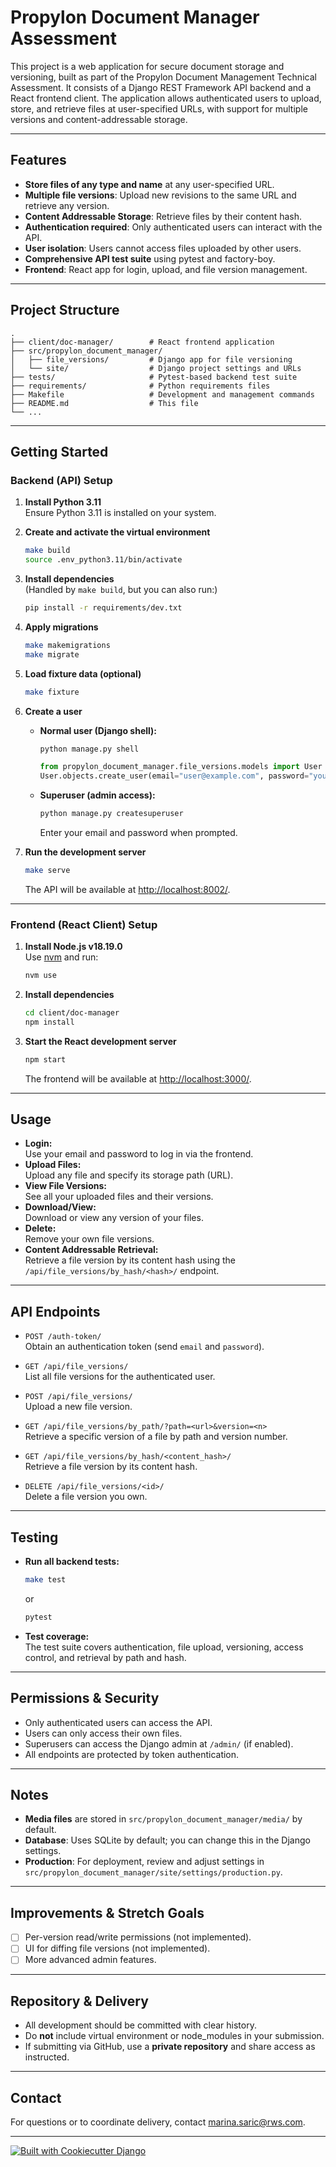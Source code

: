 # Propylon Document Manager Assessment

This project is a web application for secure document storage and versioning, built as part of the Propylon Document Management Technical Assessment. It consists of a Django REST Framework API backend and a React frontend client. The application allows authenticated users to upload, store, and retrieve files at user-specified URLs, with support for multiple versions and content-addressable storage.

---

## Features

- **Store files of any type and name** at any user-specified URL.
- **Multiple file versions**: Upload new revisions to the same URL and retrieve any version.
- **Content Addressable Storage**: Retrieve files by their content hash.
- **Authentication required**: Only authenticated users can interact with the API.
- **User isolation**: Users cannot access files uploaded by other users.
- **Comprehensive API test suite** using pytest and factory-boy.
- **Frontend**: React app for login, upload, and file version management.

---

## Project Structure

```
.
├── client/doc-manager/        # React frontend application
├── src/propylon_document_manager/
│   ├── file_versions/         # Django app for file versioning
│   └── site/                  # Django project settings and URLs
├── tests/                     # Pytest-based backend test suite
├── requirements/              # Python requirements files
├── Makefile                   # Development and management commands
├── README.md                  # This file
└── ...
```

---

## Getting Started

### Backend (API) Setup

1. **Install Python 3.11**  
   Ensure Python 3.11 is installed on your system.

2. **Create and activate the virtual environment**  
   ```sh
   make build
   source .env_python3.11/bin/activate
   ```

3. **Install dependencies**  
   (Handled by `make build`, but you can also run:)
   ```sh
   pip install -r requirements/dev.txt
   ```

4. **Apply migrations**  
   ```sh
   make makemigrations
   make migrate
   ```

5. **Load fixture data (optional)**  
   ```sh
   make fixture
   ```

6. **Create a user**
   - **Normal user (Django shell):**
     ```sh
     python manage.py shell
     ```
     ```python
     from propylon_document_manager.file_versions.models import User
     User.objects.create_user(email="user@example.com", password="yourpassword")
     ```
   - **Superuser (admin access):**
     ```sh
     python manage.py createsuperuser
     ```
     Enter your email and password when prompted.

7. **Run the development server**  
   ```sh
   make serve
   ```
   The API will be available at [http://localhost:8002/](http://localhost:8002/).

---

### Frontend (React Client) Setup

1. **Install Node.js v18.19.0**  
   Use [nvm](https://github.com/nvm-sh/nvm) and run:
   ```sh
   nvm use
   ```

2. **Install dependencies**  
   ```sh
   cd client/doc-manager
   npm install
   ```

3. **Start the React development server**  
   ```sh
   npm start
   ```
   The frontend will be available at [http://localhost:3000/](http://localhost:3000/).

---

## Usage

- **Login:**  
  Use your email and password to log in via the frontend.
- **Upload Files:**  
  Upload any file and specify its storage path (URL).
- **View File Versions:**  
  See all your uploaded files and their versions.
- **Download/View:**  
  Download or view any version of your files.
- **Delete:**  
  Remove your own file versions.
- **Content Addressable Retrieval:**  
  Retrieve a file version by its content hash using the `/api/file_versions/by_hash/<hash>/` endpoint.

---

## API Endpoints

- `POST /auth-token/`  
  Obtain an authentication token (send `email` and `password`).

- `GET /api/file_versions/`  
  List all file versions for the authenticated user.

- `POST /api/file_versions/`  
  Upload a new file version.

- `GET /api/file_versions/by_path/?path=<url>&version=<n>`  
  Retrieve a specific version of a file by path and version number.

- `GET /api/file_versions/by_hash/<content_hash>/`  
  Retrieve a file version by its content hash.

- `DELETE /api/file_versions/<id>/`  
  Delete a file version you own.

---

## Testing

- **Run all backend tests:**
  ```sh
  make test
  ```
  or
  ```sh
  pytest
  ```

- **Test coverage:**  
  The test suite covers authentication, file upload, versioning, access control, and retrieval by path and hash.

---

## Permissions & Security

- Only authenticated users can access the API.
- Users can only access their own files.
- Superusers can access the Django admin at `/admin/` (if enabled).
- All endpoints are protected by token authentication.

---

## Notes

- **Media files** are stored in `src/propylon_document_manager/media/` by default.
- **Database**: Uses SQLite by default; you can change this in the Django settings.
- **Production**: For deployment, review and adjust settings in `src/propylon_document_manager/site/settings/production.py`.

---

## Improvements & Stretch Goals

- [ ] Per-version read/write permissions (not implemented).
- [ ] UI for diffing file versions (not implemented).
- [ ] More advanced admin features.

---

## Repository & Delivery

- All development should be committed with clear history.
- Do **not** include virtual environment or node_modules in your submission.
- If submitting via GitHub, use a **private repository** and share access as instructed.

---

## Contact

For questions or to coordinate delivery, contact marina.saric@rws.com.

---

[![Built with Cookiecutter Django](https://img.shields.io/badge/built%20with-Cookiecutter%20Django-ff69b4.svg?logo=cookiecutter)](https://github.com/cookiecutter/cookiecutter-django/)
